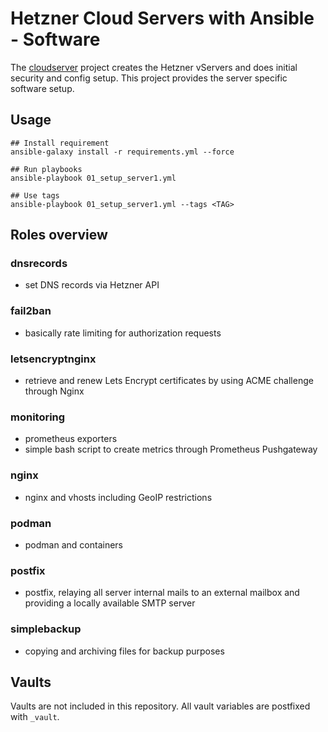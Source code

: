 # Hetzner Cloud Servers with Ansible - Software

The [cloudserver](https://github.com/codetist/cloudserver) project
creates the Hetzner vServers and does initial security and config
setup. This project provides the server specific software setup.

## Usage
```
## Install requirement
ansible-galaxy install -r requirements.yml --force

## Run playbooks
ansible-playbook 01_setup_server1.yml

## Use tags
ansible-playbook 01_setup_server1.yml --tags <TAG>
```

## Roles overview

### dnsrecords

- set DNS records via Hetzner API

### fail2ban

- basically rate limiting for authorization requests

### letsencryptnginx

- retrieve and renew Lets Encrypt certificates by using ACME challenge
  through Nginx

### monitoring

- prometheus exporters
- simple bash script to create metrics through Prometheus Pushgateway

### nginx

- nginx and vhosts including GeoIP restrictions

### podman

- podman and containers

### postfix

- postfix, relaying all server internal mails to an external mailbox
  and providing a locally available SMTP server

### simplebackup

- copying and archiving files for backup purposes

## Vaults 

Vaults are not included in this repository. All vault variables are postfixed with `_vault`.
